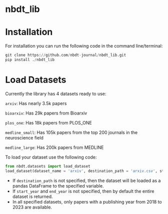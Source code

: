# nbdt_lib


# Installation

For installation you can run the following code in the command line/terminal:
```python
git clone https://github.com/nbdt-journal/nbdt_lib.git
pip install ./nbdt_lib

```

# Load Datasets

Currently the library has 4 datasets ready to use:

`arxiv`: Has nearly 3.5k papers

`bioarxiv`: Has 29k papers from Bioarxiv

`plos_one`: Has 18k papers from PLOS_ONE

`medline_small`: Has 105k papers from the top 200 journals in the neuroscience field

`medline_large`: Has 200k papers from MEDLINE

To load your dataset use the following code:

```python
from nbdt.datasets import load_dataset
load_dataset(dataset_name = 'arxiv', destination_path = 'arxiv.csv', start_year = 2018, end_year = 2023)

```
- If `destination_path` is not specified, then the dataset will be loaded as a pandas DataFrame to the specified variable.
- If `start_year` and `end_year` is not specified, then by default the entire dataset is returned.
- In all specified datasets, only papers with a publishing year from 2018 to 2023 are available.
